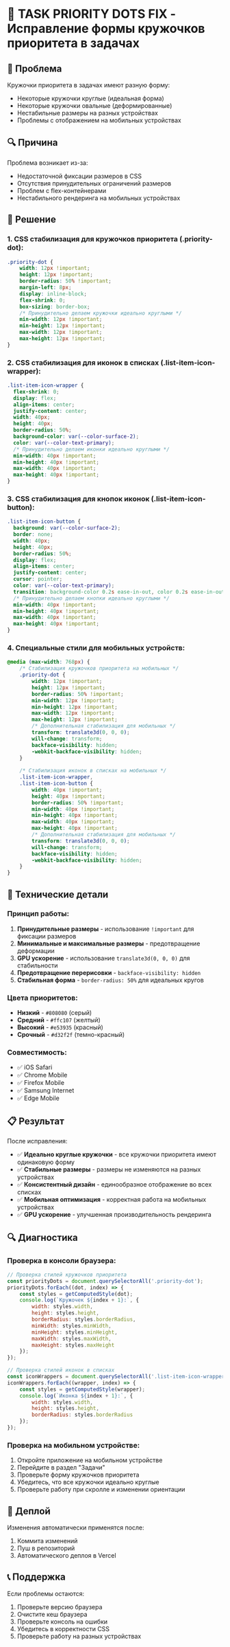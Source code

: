# 🔴 TASK PRIORITY DOTS FIX - Исправление формы кружочков приоритета в задачах

## 🚨 Проблема
Кружочки приоритета в задачах имеют разную форму:
- Некоторые кружочки круглые (идеальная форма)
- Некоторые кружочки овальные (деформированные)
- Нестабильные размеры на разных устройствах
- Проблемы с отображением на мобильных устройствах

## 🔍 Причина
Проблема возникает из-за:
- Недостаточной фиксации размеров в CSS
- Отсутствия принудительных ограничений размеров
- Проблем с flex-контейнерами
- Нестабильного рендеринга на мобильных устройствах

## 🔧 Решение

### 1. CSS стабилизация для кружочков приоритета (.priority-dot):

```css
.priority-dot {
    width: 12px !important;
    height: 12px !important;
    border-radius: 50% !important;
    margin-left: 8px;
    display: inline-block;
    flex-shrink: 0;
    box-sizing: border-box;
    /* Принудительно делаем кружочки идеально круглыми */
    min-width: 12px !important;
    min-height: 12px !important;
    max-width: 12px !important;
    max-height: 12px !important;
}
```

### 2. CSS стабилизация для иконок в списках (.list-item-icon-wrapper):

```css
.list-item-icon-wrapper {
  flex-shrink: 0;
  display: flex;
  align-items: center;
  justify-content: center;
  width: 40px;
  height: 40px;
  border-radius: 50%;
  background-color: var(--color-surface-2);
  color: var(--color-text-primary);
  /* Принудительно делаем иконки идеально круглыми */
  min-width: 40px !important;
  min-height: 40px !important;
  max-width: 40px !important;
  max-height: 40px !important;
}
```

### 3. CSS стабилизация для кнопок иконок (.list-item-icon-button):

```css
.list-item-icon-button {
  background: var(--color-surface-2);
  border: none;
  width: 40px;
  height: 40px;
  border-radius: 50%;
  display: flex;
  align-items: center;
  justify-content: center;
  cursor: pointer;
  color: var(--color-text-primary);
  transition: background-color 0.2s ease-in-out, color 0.2s ease-in-out, border-color 0.2s ease-in-out;
  /* Принудительно делаем кнопки идеально круглыми */
  min-width: 40px !important;
  min-height: 40px !important;
  max-width: 40px !important;
  max-height: 40px !important;
}
```

### 4. Специальные стили для мобильных устройств:

```css
@media (max-width: 768px) {
    /* Стабилизация кружочков приоритета на мобильных */
    .priority-dot {
        width: 12px !important;
        height: 12px !important;
        border-radius: 50% !important;
        min-width: 12px !important;
        min-height: 12px !important;
        max-width: 12px !important;
        max-height: 12px !important;
        /* Дополнительная стабилизация для мобильных */
        transform: translate3d(0, 0, 0);
        will-change: transform;
        backface-visibility: hidden;
        -webkit-backface-visibility: hidden;
    }
    
    /* Стабилизация иконок в списках на мобильных */
    .list-item-icon-wrapper,
    .list-item-icon-button {
        width: 40px !important;
        height: 40px !important;
        border-radius: 50% !important;
        min-width: 40px !important;
        min-height: 40px !important;
        max-width: 40px !important;
        max-height: 40px !important;
        /* Дополнительная стабилизация для мобильных */
        transform: translate3d(0, 0, 0);
        will-change: transform;
        backface-visibility: hidden;
        -webkit-backface-visibility: hidden;
    }
}
```

## 🎯 Технические детали

### Принцип работы:
1. **Принудительные размеры** - использование `!important` для фиксации размеров
2. **Минимальные и максимальные размеры** - предотвращение деформации
3. **GPU ускорение** - использование `translate3d(0, 0, 0)` для стабильности
4. **Предотвращение перерисовки** - `backface-visibility: hidden`
5. **Стабильная форма** - `border-radius: 50%` для идеальных кругов

### Цвета приоритетов:
- **Низкий** - `#808080` (серый)
- **Средний** - `#ffc107` (желтый)
- **Высокий** - `#e53935` (красный)
- **Срочный** - `#d32f2f` (темно-красный)

### Совместимость:
- ✅ iOS Safari
- ✅ Chrome Mobile
- ✅ Firefox Mobile
- ✅ Samsung Internet
- ✅ Edge Mobile

## 📋 Результат

После исправления:
- ✅ **Идеально круглые кружочки** - все кружочки приоритета имеют одинаковую форму
- ✅ **Стабильные размеры** - размеры не изменяются на разных устройствах
- ✅ **Консистентный дизайн** - единообразное отображение во всех списках
- ✅ **Мобильная оптимизация** - корректная работа на мобильных устройствах
- ✅ **GPU ускорение** - улучшенная производительность рендеринга

## 🔍 Диагностика

### Проверка в консоли браузера:
```javascript
// Проверка стилей кружочков приоритета
const priorityDots = document.querySelectorAll('.priority-dot');
priorityDots.forEach((dot, index) => {
    const styles = getComputedStyle(dot);
    console.log(`Кружочек ${index + 1}:`, {
        width: styles.width,
        height: styles.height,
        borderRadius: styles.borderRadius,
        minWidth: styles.minWidth,
        minHeight: styles.minHeight,
        maxWidth: styles.maxWidth,
        maxHeight: styles.maxHeight
    });
});

// Проверка стилей иконок в списках
const iconWrappers = document.querySelectorAll('.list-item-icon-wrapper');
iconWrappers.forEach((wrapper, index) => {
    const styles = getComputedStyle(wrapper);
    console.log(`Иконка ${index + 1}:`, {
        width: styles.width,
        height: styles.height,
        borderRadius: styles.borderRadius
    });
});
```

### Проверка на мобильном устройстве:
1. Откройте приложение на мобильном устройстве
2. Перейдите в раздел "Задачи"
3. Проверьте форму кружочков приоритета
4. Убедитесь, что все кружочки идеально круглые
5. Проверьте работу при скролле и изменении ориентации

## 🚀 Деплой

Изменения автоматически применятся после:
1. Коммита изменений
2. Пуш в репозиторий
3. Автоматического деплоя в Vercel

## 📞 Поддержка

Если проблемы остаются:
1. Проверьте версию браузера
2. Очистите кеш браузера
3. Проверьте консоль на ошибки
4. Убедитесь в корректности CSS
5. Проверьте работу на разных устройствах
